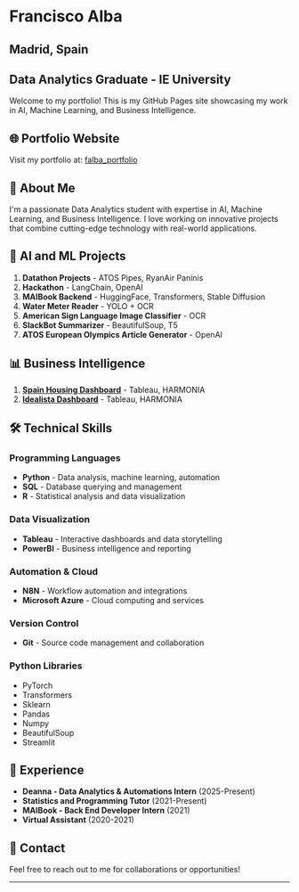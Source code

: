 # Francisco Alba
## Madrid, Spain
## Data Analytics Graduate - IE University

Welcome to my portfolio! This is my GitHub Pages site showcasing my work in AI, Machine Learning, and Business Intelligence.

## 🌐 Portfolio Website
Visit my portfolio at: [falba_portfolio](https://falba3.github.io/falba_portfolio/)

## 🚀 About Me
I'm a passionate Data Analytics student with expertise in AI, Machine Learning, and Business Intelligence. I love working on innovative projects that combine cutting-edge technology with real-world applications.

## 🤖 AI and ML Projects
1. **Datathon Projects** - ATOS Pipes, RyanAir Paninis
2. **Hackathon** - LangChain, OpenAI
3. **MAIBook Backend** - HuggingFace, Transformers, Stable Diffusion
4. **Water Meter Reader** - YOLO + OCR
5. **American Sign Language Image Classifier** - OCR
6. **SlackBot Summarizer** - BeautifulSoup, T5
7. **ATOS European Olympics Article Generator** - OpenAI

## 📊 Business Intelligence
1. **[Spain Housing Dashboard](https://sites.google.com/student.ie.edu/harmoniamaps/harmonia)** - Tableau, HARMONIA
2. **[Idealista Dashboard](https://sites.google.com/student.ie.edu/harmonia-idealista/home?authuser=0)** - Tableau, HARMONIA

## 🛠️ Technical Skills

### Programming Languages
- **Python** - Data analysis, machine learning, automation
- **SQL** - Database querying and management
- **R** - Statistical analysis and data visualization

### Data Visualization
- **Tableau** - Interactive dashboards and data storytelling
- **PowerBI** - Business intelligence and reporting

### Automation & Cloud
- **N8N** - Workflow automation and integrations
- **Microsoft Azure** - Cloud computing and services

### Version Control
- **Git** - Source code management and collaboration

### Python Libraries
- PyTorch
- Transformers 
- Sklearn
- Pandas
- Numpy
- BeautifulSoup
- Streamlit

## 💼 Experience
- **Deanna - Data Analytics & Automations Intern** (2025-Present)
- **Statistics and Programming Tutor** (2021-Present)
- **MAIBook - Back End Developer Intern** (2021)
- **Virtual Assistant** (2020-2021)

## 📧 Contact
Feel free to reach out to me for collaborations or opportunities!

---
